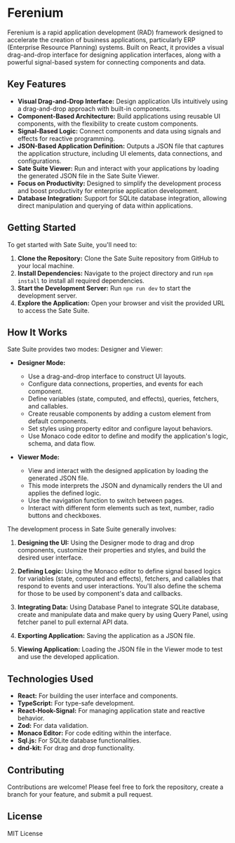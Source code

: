 # Ferenium

Ferenium is a rapid application development (RAD) framework designed to accelerate the creation of business applications, particularly ERP (Enterprise Resource Planning) systems. Built on React, it provides a visual drag-and-drop interface for designing application interfaces, along with a powerful signal-based system for connecting components and data.

## Key Features

*   **Visual Drag-and-Drop Interface:** Design application UIs intuitively using a drag-and-drop approach with built-in components.
*   **Component-Based Architecture:** Build applications using reusable UI components, with the flexibility to create custom components.
*   **Signal-Based Logic:** Connect components and data using signals and effects for reactive programming.
*   **JSON-Based Application Definition:** Outputs a JSON file that captures the application structure, including UI elements, data connections, and configurations.
*   **Sate Suite Viewer:** Run and interact with your applications by loading the generated JSON file in the Sate Suite Viewer.
*   **Focus on Productivity:** Designed to simplify the development process and boost productivity for enterprise application development.
*   **Database Integration:** Support for SQLite database integration, allowing direct manipulation and querying of data within applications.

## Getting Started

To get started with Sate Suite, you'll need to:

1.  **Clone the Repository:** Clone the Sate Suite repository from GitHub to your local machine.
2.  **Install Dependencies:** Navigate to the project directory and run `npm install` to install all required dependencies.
3.  **Start the Development Server:** Run `npm run dev` to start the development server.
4.  **Explore the Application:** Open your browser and visit the provided URL to access the Sate Suite.

## How It Works

Sate Suite provides two modes: Designer and Viewer:

*   **Designer Mode:**
    *   Use a drag-and-drop interface to construct UI layouts.
    *   Configure data connections, properties, and events for each component.
    *   Define variables (state, computed, and effects), queries, fetchers, and callables.
    *   Create reusable components by adding a custom element from default components.
    *   Set styles using property editor and configure layout behaviors.
    *   Use Monaco code editor to define and modify the application's logic, schema, and data flow.

*   **Viewer Mode:**
    *   View and interact with the designed application by loading the generated JSON file.
    *   This mode interprets the JSON and dynamically renders the UI and applies the defined logic.
    *   Use the navigation function to switch between pages.
    *   Interact with different form elements such as text, number, radio buttons and checkboxes.

The development process in Sate Suite generally involves:

1.  **Designing the UI:** Using the Designer mode to drag and drop components, customize their properties and styles, and build the desired user interface.

2.  **Defining Logic:** Using the Monaco editor to define signal based logics for variables (state, computed and effects), fetchers, and callables that respond to events and user interactions. You'll also define the schema for those to be used by component's data and callbacks.

3.  **Integrating Data:** Using Database Panel to integrate SQLite database, create and manipulate data and make query by using Query Panel, using fetcher panel to pull external API data.

4.  **Exporting Application:** Saving the application as a JSON file.

5.  **Viewing Application:** Loading the JSON file in the Viewer mode to test and use the developed application.

## Technologies Used

*   **React:** For building the user interface and components.
*   **TypeScript:** For type-safe development.
*   **React-Hook-Signal:** For managing application state and reactive behavior.
*   **Zod:** For data validation.
*   **Monaco Editor:** For code editing within the interface.
*   **Sql.js:** For SQLite database functionalities.
*    **dnd-kit:** For drag and drop functionality.

## Contributing

Contributions are welcome! Please feel free to fork the repository, create a branch for your feature, and submit a pull request.

## License
MIT License
